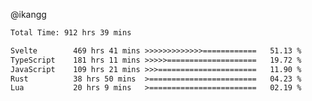 @ikangg
<!--START_SECTION:waka-->

```txt
Total Time: 912 hrs 39 mins

Svelte        469 hrs 41 mins >>>>>>>>>>>>>============   51.13 %
TypeScript    181 hrs 11 mins >>>>>====================   19.72 %
JavaScript    109 hrs 21 mins >>>======================   11.90 %
Rust          38 hrs 50 mins  >========================   04.23 %
Lua           20 hrs 9 mins   >========================   02.19 %
```

<!--END_SECTION:waka-->
